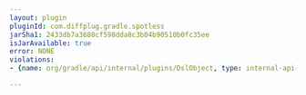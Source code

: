 ```yaml
---
layout: plugin
pluginId: com.diffplug.gradle.spotless
jarSha1: 2433db7a3680cf598dda8c3b04b90510b0fc35ee
isJarAvailable: true
error: NONE
violations:
- {name: org/gradle/api/internal/plugins/DslObject, type: internal-api-usage}

---
```


